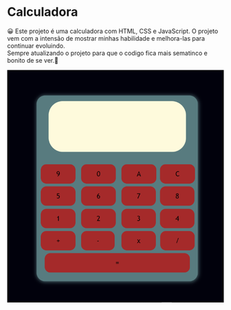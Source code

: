 # Calculadora
<p>😀 Este projeto é uma calculadora com HTML, CSS e JavaScript. O projeto vem com a intensão de mostrar minhas habilidade e melhora-las para continuar evoluindo.<br>
Sempre atualizando o projeto para que o codigo fica mais sematinco e bonito de se ver.🤞</p>

<img src="imagem_2023-06-01_134317698.png" alt="Calculadora">
